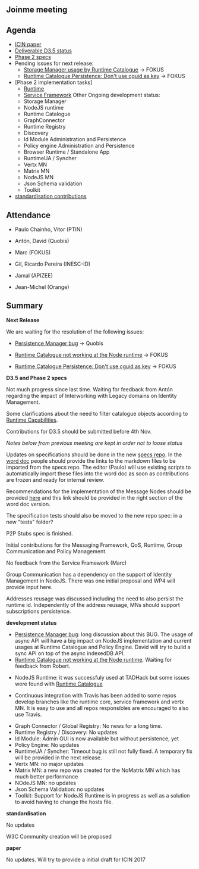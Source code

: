 ## Joinme meeting


Agenda
------

-	[ICIN paper](https://github.com/reTHINK-project/papers/blob/master/ICIN2017/readme.md)
- [Deliverable D3.5 status](https://github.com/reTHINK-project/core-framework/labels/D3.5)
- [Phase 2 specs](https://github.com/reTHINK-project/specs/labels/phase%202)
- Pending issues for next release:
  - [Storage Manager usage by Runtime Catalogue](https://github.com/reTHINK-project/dev-service-framework/issues/66) -> FOKUS
  - [Runtime Catalogue Persistence: Don't use cguid as key](https://github.com/reTHINK-project/dev-service-framework/issues/64) -> FOKUS
- [Phase 2 implementation tasks]
   - [Runtime](https://github.com/reTHINK-project/dev-runtime-core/labels/phase2)
   - [Service Framework](https://github.com/reTHINK-project/dev-service-framework/labels/Phase%202)
Other Ongoing development status:
  - Storage Manager
  - NodeJS runtime
  - Runtime Catalogue
  - GraphConnector
  - Runtime Registry
  - Discovery
  - Id Module Administration and Persistence
  - Policy engine Administration and Persistence
  - Browser Runtime / Standalone App
  - RuntimeUA / Syncher
  - Vertx MN
  - Matrix MN
  - NodeJS MN
  - Json Schema validation
  - Toolkit
-	[standardisation contributions](https://github.com/reTHINK-project/core-framework/issues/168)

Attendance
----------

-	Paulo Chainho, Vitor (PTIN)

- Antón, David (Quobis)

- Marc (FOKUS)

- Gil, Ricardo Pereira (INESC-ID)

- Jamal (APIZEE)

- Jean-Michel (Orange)


Summary
-------

**Next Release**

We are waiting for the resolution of the following issues:

- [Persistence Manager bug](https://github.com/reTHINK-project/dev-runtime-browser/issues/58) -> Quobis

- [Runtime Catalogue not working at the Node runtime](https://github.com/reTHINK-project/dev-service-framework/issues/62) -> FOKUS

- [Runtime Catalogue Persistence: Don't use cguid as key](https://github.com/reTHINK-project/dev-service-framework/issues/64) -> FOKUS


**D3.5 and Phase 2 specs**

Not much progress since last time. Waiting for feedback from Antón regarding the impact of Interworking with Legacy domains on Identity Management.

Some clarifications about the need to filter catalogue objects according to [Runtime Capabilities](https://github.com/reTHINK-project/specs/issues/13).

Contributions for D3.5 should be submitted before 4th Nov.

*Notes below from previous meeting are kept in order not to loose status*

Updates on specifications should be done in the new [specs repo](https://github.com/reTHINK-project/specs). In the [word doc](https://github.com/reTHINK-project/core-framework/blob/master/docs/deliverables/d3.5/D3.5-Hyperty-Runtime-and-Hyperty-Messaging-Node-Specification.docx) people should provide the links to the markdown files to be imported from the specs repo. The editor (Paulo) will use existing scripts to automatically import these files into the word doc as soon as contributions are frozen and ready for internal review.

Recommendations for the implementation of the Message Nodes should be provided [here](https://github.com/reTHINK-project/specs/blob/master/tutorials/msg-node-development-recommendations.md) and this link should be provided in the right section of the word doc version.

The specification tests should also be moved to the new repo spec: in a new "tests" folder?

P2P Stubs spec is finished.

Initial contributions for the Messaging Framework, QoS, Runtime, Group Communication and Policy Management.

No feedback from the Service Framework (Marc)

Group Communication has a dependency on the support of Identity Management in NodeJS. There was one initial proposal and WP4 will provide input here.

Addresses reusage was discussed including the need to also persist the runtime id. Independently of the address reusage, MNs should support subscriptions persistence.

**development status**

- [Persistence Manager bug](https://github.com/reTHINK-project/dev-runtime-browser/issues/58): long discussion about this BUG. The usage of async API will have a big impact on NodeJS implementation and current usages at Runtime Catalogue and Policy Engine. David will try to build a sync API on top of the async indexedDB API.
- [Runtime Catalogue not working at the Node runtime](https://github.com/reTHINK-project/dev-service-framework/issues/62). Waiting for feedback from Robert.
* NodeJS Runtime: it was successfuly used at TADHack but some issues were found with [Runtime Catalogue](https://github.com/reTHINK-project/dev-service-framework/issues/62)

* Continuous integration with Travis has been added to some repos develop branches like the runtime core, service framework and vertx MN. It is easy to use and all repos responsibles are encouraged to also use Travis.
- Graph Connector / Global Registry: No news for a long time.
- Runtime Registry / Discovery: No updates
- Id Module: Admin GUI is now available but without persistence, yet
- Policy Engine: No updates
- RuntimeUA / Syncher: Timeout bug is still not fully fixed. A temporary fix will be provided in the next release.
- Vertx MN: no major updates
- Matrix MN: a new repo was created for the NoMatrix MN which has much better performance
- NOdeJS MN: no updates
- Json Schema Validation: no updates
- Toolkit: Support for NodeJS Runtime is in progress as well as a solution to avoid having to change the hosts file.

**standardisation**

No updates

W3C Community creation will be proposed

**paper**

No updates. Will try to provide a initial draft for ICIN 2017
